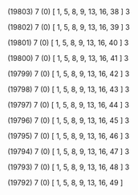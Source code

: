 (19803) 7 (0) [ 1, 5, 8, 9, 13, 16, 38 ] 3 


(19802) 7 (0) [ 1, 5, 8, 9, 13, 16, 39 ] 3 


(19801) 7 (0) [ 1, 5, 8, 9, 13, 16, 40 ] 3 


(19800) 7 (0) [ 1, 5, 8, 9, 13, 16, 41 ] 3 


(19799) 7 (0) [ 1, 5, 8, 9, 13, 16, 42 ] 3 


(19798) 7 (0) [ 1, 5, 8, 9, 13, 16, 43 ] 3 


(19797) 7 (0) [ 1, 5, 8, 9, 13, 16, 44 ] 3 


(19796) 7 (0) [ 1, 5, 8, 9, 13, 16, 45 ] 3 


(19795) 7 (0) [ 1, 5, 8, 9, 13, 16, 46 ] 3 


(19794) 7 (0) [ 1, 5, 8, 9, 13, 16, 47 ] 3 


(19793) 7 (0) [ 1, 5, 8, 9, 13, 16, 48 ] 3 


(19792) 7 (0) [ 1, 5, 8, 9, 13, 16, 49 ]  

